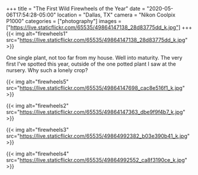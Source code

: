 +++
title = "The First Wild Firewheels of the Year"
date = "2020-05-06T17:54:28-05:00"
location = "Dallas, TX"
camera = "Nikon Coolpix P1000"
categories = ["photography"]
images = ["https://live.staticflickr.com/65535/49864147138_28d83775dd_k.jpg"]
+++
{{< img alt="firewheels1" src="https://live.staticflickr.com/65535/49864147138_28d83775dd_k.jpg" >}}
<!--more-->
One single plant, not too far from my house. Well into maturity. The very first I've spotted this year, outside of the one potted plant I saw at the nursery. Why such a lonely crop?

{{< img alt="firewheels5" src="https://live.staticflickr.com/65535/49864147698_cac8e516f1_k.jpg" >}}

{{< img alt="firewheels2" src="https://live.staticflickr.com/65535/49864147363_dbe9f9f4b7_k.jpg" >}}

{{< img alt="firewheels3" src="https://live.staticflickr.com/65535/49864992382_b03e390b41_k.jpg" >}}

{{< img alt="firewheels4" src="https://live.staticflickr.com/65535/49864992552_ca8f3190ce_k.jpg" >}}
